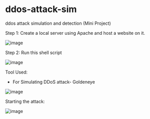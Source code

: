 # ddos-attack-sim
ddos attack simulation and detection (Mini Project)

Step 1: Create a local server using Apache and host a website on it.

![image](https://github.com/chococandy63/ddos-attack-sim/assets/79960426/e4a6a651-caea-4c63-9db5-c708496aa68b)

Step 2: Run this shell script

![image](https://github.com/chococandy63/ddos-attack-sim/assets/79960426/394e56e3-f06d-4c6d-8217-b8c7c2f5cb2a)


Tool Used:

- For Simulating DDoS attack- Goldeneye

![image](https://github.com/chococandy63/ddos-attack-sim/assets/79960426/0b867b86-1be0-4f38-b724-e8d782008dde)

Starting the attack:

![image](https://github.com/chococandy63/ddos-attack-sim/assets/79960426/b2a1db29-0bab-43e3-a5ad-1464ed4b38a6)

